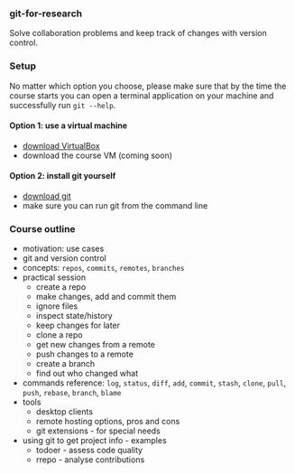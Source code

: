 ### git-for-research

Solve collaboration problems and keep track of changes with version control.

### Setup

No matter which option you choose, please make sure that by the time the course starts you can open a terminal application on your machine and successfully run `git --help`.

#### Option 1: use a virtual machine

* [download VirtualBox](https://www.virtualbox.org/wiki/Downloads)
* download the course VM (coming soon)

#### Option 2: install git yourself

* [download git](https://git-scm.com/downloads)
* make sure you can run git from the command line

### Course outline

* motivation: use cases
* git and version control
* concepts: `repos`, `commits`, `remotes`, `branches`
* practical session
    * create a repo
    * make changes, add and commit them
    * ignore files
    * inspect state/history
    * keep changes for later
    * clone a repo
    * get new changes from a remote
    * push changes to a remote
    * create a branch
    * find out who changed what
* commands reference: `log`, `status`, `diff`, `add`, `commit`, `stash`, `clone`, `pull`, `push`, `rebase`, `branch`, `blame`
* tools
    * desktop clients
    * remote hosting options, pros and cons
    * git extensions - for special needs
* using git to get project info - examples
    * todoer - assess code quality
    * rrepo - analyse contributions
